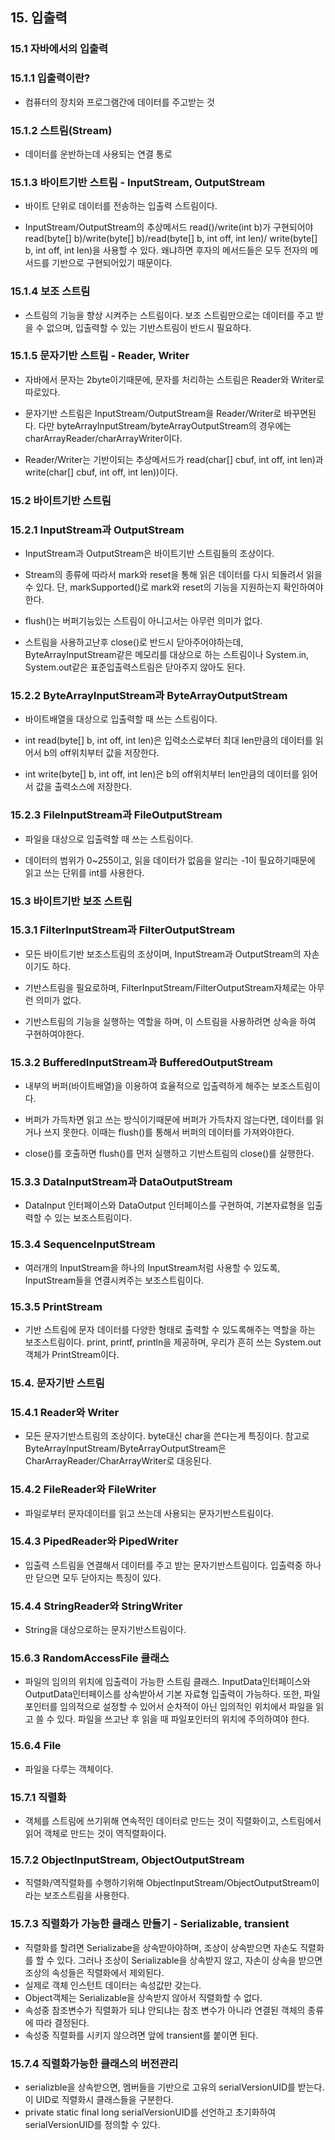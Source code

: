 ## 15. 입출력

### 15.1 자바에서의 입출력

### 15.1.1 입출력이란?

- 컴퓨터의 장치와 프로그램간에 데이터를 주고받는 것

### 15.1.2 스트림(Stream)

- 데이터를 운반하는데 사용되는 연결 통로

### 15.1.3 바이트기반 스트림 - InputStream, OutputStream

- 바이트 단위로 데이터를 전송하는 입출력 스트림이다.

- InputStream/OutputStream의 추상메서드 read()/write(int b)가 구현되어야 read(byte[] b)/write(byte[] b)/read(byte[] b, int off, int len)/ write(byte[] b, int off, int len)을 사용할 수 있다. 왜냐하면 후자의 메서드들은 모두 전자의 메서드를 기반으로 구현되어있기 때문이다.

### 15.1.4 보조 스트림

- 스트림의 기능을 향상 시켜주는 스트림이다. 보조 스트림만으로는 데이터를 주고 받을 수 없으며, 입출력할 수 있는 기반스트림이 반드시 필요하다.

### 15.1.5 문자기반 스트림 - Reader, Writer

- 자바에서 문자는 2byte이기때문에, 문자를 처리하는 스트림은 Reader와 Writer로 따로있다.

- 문자기반 스트림은 InputStream/OutputStream을  Reader/Writer로 바꾸면된다. 다만 byteArrayInputStream/byteArrayOutputStream의 경우에는 charArrayReader/charArrayWriter이다.

- Reader/Writer는 기반이되는 추상메서드가 read(char[] cbuf, int off, int len)과 write(char[] cbuf, int off, int len))이다.

### 15.2 바이트기반 스트림

### 15.2.1 InputStream과 OutputStream

- InputStream과 OutputStream은 바이트기반 스트림들의 조상이다.

- Stream의 종류에 따라서 mark와 reset을 통해 읽은 데이터를 다시 되돌려서 읽을 수 있다. 단, markSupported()로 mark와 reset의 기능을 지원하는지 확인하여야 한다.

- flush()는 버퍼기능있는 스트림이 아니고서는 아무런 의미가 없다.

- 스트림을 사용하고난후 close()로 반드시 닫아주어야하는데, ByteArrayInputStream같은 메모리를 대상으로 하는 스트림이나 System.in, System.out같은 표준입출력스트림은 닫아주지 않아도 된다.

### 15.2.2 ByteArrayInputStream과 ByteArrayOutputStream

- 바이트배열을 대상으로 입출력할 때 쓰는 스트림이다.

- int read(byte[] b, int off, int len)은 입력소스로부터 최대 len만큼의 데이터를 읽어서 b의 off위치부터 값을 저장한다.

- int write(byte[] b, int off, int len)은 b의 off위치부터 len만큼의 데이터를 읽어서 값을 출력소스에 저장한다.

### 15.2.3 FileInputStream과 FileOutputStream

- 파일을 대상으로 입출력할 때 쓰는 스트림이다.

- 데이터의 범위가 0~255이고, 읽을 데이터가 없음을 알리는 -1이 필요하기때문에 읽고 쓰는 단위를 int를 사용한다.

### 15.3 바이트기반 보조 스트림

### 15.3.1 FilterInputStream과 FilterOutputStream

- 모든 바이트기반 보조스트림의 조상이며, InputStream과 OutputStream의 자손이기도 하다.

- 기반스트림을 필요로하며, FilterInputStream/FilterOutputStream자체로는 아무런 의미가 없다.

- 기반스트림의 기능을 실행하는 역할을 하며, 이 스트림을 사용하려면 상속을 하여 구현하여야한다.

### 15.3.2 BufferedInputStream과 BufferedOutputStream

- 내부의 버퍼(바이트배열)을 이용하여 효율적으로 입출력하게 해주는 보조스트림이다.

- 버퍼가 가득차면 읽고 쓰는 방식이기때문에 버퍼가 가득차지 않는다면, 데이터를 읽거나 쓰지 못한다. 이때는 flush()를 통해서 버퍼의 데이터를 가져와야한다.

- close()를 호출하면 flush()를 먼저 실행하고 기반스트림의 close()를 실행한다.

### 15.3.3 DataInputStream과 DataOutputStream

- DataInput 인터페이스와 DataOutput 인터페이스를 구현하여, 기본자료형을 입출력할 수 있는 보조스트림이다.

### 15.3.4 SequenceInputStream

- 여러개의 InputStream을 하나의 InputStream처럼 사용할 수 있도록, InputStream들을 연결시켜주는 보조스트림이다.

### 15.3.5 PrintStream

- 기반 스트림에 문자 데이터를 다양한 형태로 출력할 수 있도록해주는 역할을 하는 보조스트림이다. print, printf, println을 제공하며, 우리가 흔히 쓰는 System.out객체가 PrintStream이다.

### 15.4. 문자기반 스트림

### 15.4.1 Reader와 Writer

- 모든 문자기반스트림의 조상이다. byte대신 char을 쓴다는게 특징이다. 참고로 ByteArrayInputStream/ByteArrayOutputStream은 CharArrayReader/CharArrayWriter로 대응된다.

### 15.4.2 FileReader와 FileWriter

- 파일로부터 문자데이터를 읽고 쓰는데 사용되는 문자기반스트림이다.

### 15.4.3 PipedReader와 PipedWriter

- 입출력 스트림을 연결해서 데이터를 주고 받는 문자기반스트림이다. 입출력중 하나만 닫으면 모두 닫아지는 특징이 있다.

### 15.4.4 StringReader와 StringWriter

- String을 대상으로하는 문자기반스트림이다.

### 

### 15.6.3 RandomAccessFile 클래스

- 파일의 임의의 위치에 입출력이 가능한 스트림 클래스. InputData인터페이스와 OutputData인터페이스를 상속받아서 기본 자료형 입출력이 가능하다. 또한, 파일포인터를 임의적으로 설정할 수 있어서 순차적이 아닌 임의적인 위치에서 파일을 읽고 쓸 수 있다. 파일을 쓰고난 후 읽을 때 파일포인터의 위치에 주의하여야 한다.

### 15.6.4 File

- 파일을 다루는 객체이다.

### 15.7.1 직렬화

- 객체를 스트림에 쓰기위해 연속적인 데이터로 만드는 것이 직렬화이고, 스트림에서 읽어 객체로 만드는 것이 역직렬화이다.

### 15.7.2  ObjectInputStream, ObjectOutputStream

- 직렬화/역직렬화를 수행하기위해 ObjectInputStream/ObjectOutputStream이라는 보조스트림을 사용한다.

### 15.7.3 직렬화가 가능한 클래스 만들기    -   Serializable,   transient

- 직렬화를 할려면 Serializabe을 상속받아야하며, 조상이 상속받으면 자손도 직렬화를 할 수 있다. 그러나 조상이 Serializable을 상속받지 않고, 자손이 상속을 받으면 조상의 속성들은 직렬화에서 제외된다.
- 실제로 객체 인스턴트 데이터는 속성값만 갖는다.
- Object객체는 Serializable을 상속받지 않아서 직렬화할 수 없다.
- 속성중 참조변수가 직렬화가 되냐 안되냐는 참조 변수가 아니라 연결된 객체의 종류에 따라 결정된다.
- 속성중 직렬화를 시키지 않으려면 앞에 transient를 붙이면 된다.

### 15.7.4 직렬화가능한 클래스의 버전관리

- serializble을 상속받으면, 멤버들을 기반으로 고유의 serialVersionUID를 받는다. 이 UID로 직렬화시 클래스들을 구분한다.
- private static final long serialVersionUID를 선언하고 초기화하여 serialVersionUID를 정의할 수 있다.